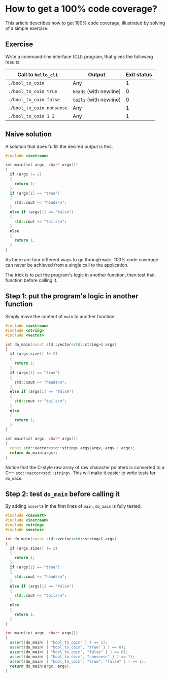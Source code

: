 # How to get a 100% code coverage?

This article describes how to get 100% code coverage, illustrated by solving of a simple exercise.

## Exercise

Write a command-line interface (CLI) program, that gives the following results:

Call to `hello_cli`|Output|Exit status
---|---|---
`./bool_to_coin`|Any|1
`./bool_to_coin true`|`heads` (with newline)|0
`./bool_to_coin false`|`tails` (with newline)|0
`./bool_to_coin nonsense`|Any|1
`./bool_to_coin 1 2`|Any|1

## Naive solution

A solution that does fulfill the desired output is this:

```c++
#include <iostream>

int main(int argc, char* argv[]) 
{
  if (argc != 2) 
  {
    return 1;
  }
  if (argv[1] == "true") 
  { 
    std::cout << "heads\n";   
  }
  else if (argv[1] == "false") 
  { 
    std::cout << "tails\n"; 
  }
  else 
  {
    return 1;
  }
}
```

As there are four different ways to go through `main`, 100% code coverage can never be achieved from a single call to the application.

The trick is to put the program's logic in another function, then test that function before calling it.

## Step 1: put the program's logic in another function

Simply move the content of `main` to another function:

```c++
#include <iostream>
#include <string>
#include <vector>

int do_main(const std::vector<std::string>& args) 
{
  if (args.size() != 2) 
  {
    return 1;
  }
  if (args[1] == "true") 
  { 
    std::cout << "heads\n";   
  }
  else if (args[1] == "false") 
  { 
    std::cout << "tails\n"; 
  }
  else 
  {
    return 1;
  }
}

int main(int argc, char* argv[])
{
  const std::vector<std::string> args(argv, argv + argc);
  return do_main(args);
}
```

Notice that the C-style raw array of raw character pointers is converted to a C++ `std::vector<std::string>`.
This will make it easier to write tests for `do_main`.

## Step 2: test `do_main` before calling it

By adding `assert`s in the first lines of `main`, `do_main` is fully tested:

```c++
#include <cassert>
#include <iostream>
#include <string>
#include <vector>

int do_main(const std::vector<std::string>& args) 
{
  if (args.size() != 2) 
  {
    return 1;
  }
  if (args[1] == "true") 
  { 
    std::cout << "heads\n";   
  }
  else if (args[1] == "false") 
  { 
    std::cout << "tails\n"; 
  }
  else 
  {
    return 1;
  }
}

int main(int argc, char* argv[])
{
  assert(do_main( { "bool_to_coin" } ) == 1);
  assert(do_main( { "bool_to_coin", "true" } ) == 0);
  assert(do_main( { "bool_to_coin", "false" } ) == 0);
  assert(do_main( { "bool_to_coin", "nonsense" } ) == 1);
  assert(do_main( { "bool_to_coin", "true", "false" } ) == 1);
  return do_main(argc, argv);
}
```

